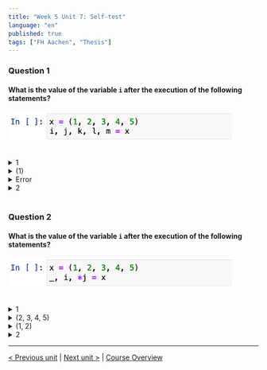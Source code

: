 ```yaml
---
title: "Week 5 Unit 7: Self-test"
language: "en"
published: true
tags: ["FH Aachen", "Thesis"]
---
```


### Question 1

#### What is the value of the variable ```i``` after the execution of the following statements?

<img src=imgs/week5_unit7_f1.png width="450"><br><br>

<details>
	<summary>1</summary>
	<img  src="imgs/check.png" width="25">
</details>


<details>
	<summary>(1)</summary>
	<img  src="imgs/cross.png" width="25">
</details>


<details>
	<summary>Error</summary>
	<img  src="imgs/cross.png" width="25">
</details>


<details>
	<summary>2</summary>
	<img  src="imgs/cross.png" width="25">
</details>

<br>

### Question 2

#### What is the value of the variable ```i``` after the execution of the following statements?

<img src=imgs/week5_unit7_f2.png width="450"><br><br>

<details>
	<summary>1</summary>
	<img  src="imgs/cross.png" width="25">
</details>


<details>
	<summary>(2, 3, 4, 5)</summary>
	<img  src="imgs/cross.png" width="25">
</details>


<details>
	<summary>(1, 2)</summary>
	<img  src="imgs/cross.png" width="25">
</details>


<details>
	<summary>2</summary>
	<img  src="imgs/check.png" width="25">
</details>

---

[< Previous unit](/teaching/python-mooc/week5_assignment_questions) | [Next unit >](/teaching/python-mooc/week5_unit7_destructing_assignment) |
[Course Overview](/teaching/python-mooc)